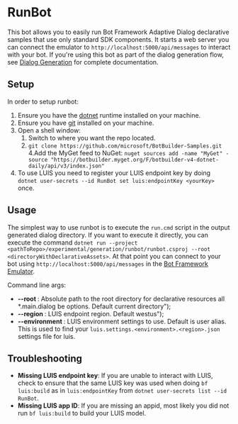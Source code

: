 ﻿# RunBot

This bot allows you to easily run Bot Framework Adaptive Dialog declarative samples that use only standard SDK components.
It starts a web server you can connect the emulator to `http://localhost:5000/api/messages` to interact with your bot.
If you're using this bot as part of the dialog generation flow, see [Dialog Generation][generation] for complete documentation.  

## Setup

In order to setup runbot:

1. Ensure you have the [dotnet] runtime installed on your machine.
2. Ensure you have [git] installed on your machine.
3. Open a shell window:
   1. Switch to where you want the repo located.
   2. `git clone https://github.com/microsoft/BotBuilder-Samples.git`
4.Add the MyGet feed to NuGet: `nuget sources add -name "MyGet" -source "https://botbuilder.myget.org/F/botbuilder-v4-dotnet-daily/api/v3/index.json"`
5. To use LUIS you need to register your LUIS endpoint key by doing `dotnet user-secrets --id RunBot set luis:endpointKey <yourKey>` once.

## Usage

The simplest way to use runbot is to execute the `run.cmd` script in the output generated dialog directory.  If you want to execute it directly, you can execute the command `dotnet run --project <pathToRepo>/experimental/generation/runbot/runbot.csproj --root <directoryWithDeclarativeAssets>`.
At that point you can connect to your bot using `http://localhost:5000/api/messages` in the [Bot Framework Emulator][emulator].

Command line args:

* **--root <PATH>**: Absolute path to the root directory for declarative resources all *.main.dialog be options.  Default current directory");
* **--region <REGION>**: LUIS endpoint region.  Default westus");
* **--environment <ENVIRONMENT>**: LUIS environment settings to use.
  Default is user alias.
  This is used to find your `luis.settings.<environment>.<region>.json` settings file for luis.

## Troubleshooting

* **Missing LUIS endpoint key**: If you are unable to interact with LUIS, check to ensure that the same LUIS key was used when doing `bf luis:build` as in `luis:endpointKey` from `dotnet user-secrets list --id RunBot`.
* **Missing LUIS app ID**: If you are missing an appid, most likely you did not run `bf luis:build` to build your LUIS model.

[dotnet]:https://dotnet.microsoft.com/download
[git]:https://git-scm.com/downloads
[samples]:https://github.com/microsoft/BotBuilder-Samples.git
[emulator]:https://github.com/Microsoft/BotFramework-Emulator
[generation]:https://github.com/microsoft/BotBuilder-Samples/tree/master/experimental/generation/generator
